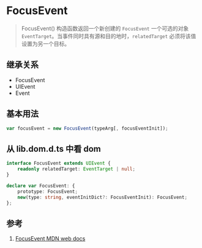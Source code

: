 # FocusEvent

>FocusEvent() 构造函数返回一个新创建的 `FocusEvent` 一个可选的对象 `EventTarget`。当事件同时具有源和目的地时，`relatedTarget` 必须将该值设置为另一个目标。

## 继承关系

- FocusEvent
- UIEvent
- Event

## 基本用法

```ts
var focusEvent = new FocusEvent(typeArg[, focusEventInit]);
```

## 从 lib.dom.d.ts 中看 dom

```ts
interface FocusEvent extends UIEvent {
    readonly relatedTarget: EventTarget | null;
}

declare var FocusEvent: {
    prototype: FocusEvent;
    new(type: string, eventInitDict?: FocusEventInit): FocusEvent;
};
```

## 参考

1. [FocusEvent MDN web docs](https://developer.mozilla.org/en-US/docs/Web/API/FocusEvent)
